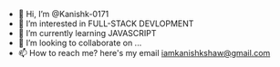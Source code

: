 - 👋 Hi, I’m @Kanishk-0171
- 👀 I’m interested in FULL-STACK DEVLOPMENT
- 🌱 I’m currently learning JAVASCRIPT
- 💞️ I’m looking to collaborate on ...
- 📫 How to reach me? here's my email iamkanishkshaw@gmail.com

<!---
Kanishk-0171/Kanishk-0171 is a ✨ special ✨ repository because its `README.md` (this file) appears on your GitHub profile.
You can click the Preview link to take a look at your changes.
--->
